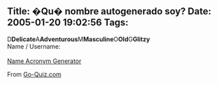 Title: �Qu� nombre autogenerado soy?
Date: 2005-01-20 19:02:56
Tags: 
---
D<b>Delicate</b>A<b>Adventurous</b>M<b>Masculine</b>O<b>Old</b>G<b>Glitzy</b><br/>Name / Username:<br/><br/><a href="http://www.go-quiz.com/acronym/acronym.php">Name Acronym Generator</a><br/><p>From <a href="http://www.go-quiz.com">Go-Quiz.com</a>
</p>
<br/><br/>
